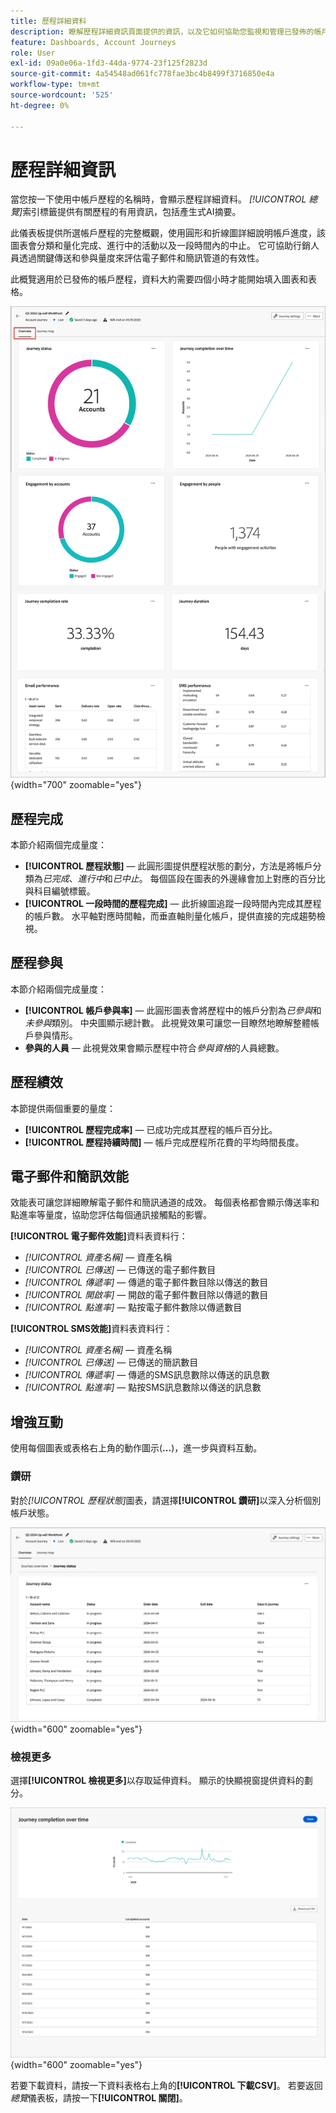 ```yaml
---
title: 歷程詳細資料
description: 瞭解歷程詳細資訊頁面提供的資訊，以及它如何協助您監視和管理已發佈的帳戶歷程。
feature: Dashboards, Account Journeys
role: User
exl-id: 09a0e06a-1fd3-44da-9774-23f125f2823d
source-git-commit: 4a54548ad061fc778fae3bc4b8499f3716850e4a
workflow-type: tm+mt
source-wordcount: '525'
ht-degree: 0%

---
```


# 歷程詳細資訊

當您按一下使用中帳戶歷程的名稱時，會顯示歷程詳細資料。 _[!UICONTROL 總覽]_&#x200B;索引標籤提供有關歷程的有用資訊，包括產生式AI摘要。

此儀表板提供所選帳戶歷程的完整概觀，使用圓形和折線圖詳細說明帳戶進度，該圖表會分類和量化完成、進行中的活動以及一段時間內的中止。 它可協助行銷人員透過關鍵傳送和參與量度來評估電子郵件和簡訊管道的有效性。

此概覽適用於已發佈的帳戶歷程，資料大約需要四個小時才能開始填入圖表和表格。

![存取使用中歷程詳細資料](./assets/journey-detail-overview.png){width="700" zoomable="yes"}

## 歷程完成

本節介紹兩個完成量度：

* **[!UICONTROL 歷程狀態]** — 此圓形圖提供歷程狀態的劃分，方法是將帳戶分類為&#x200B;_已完成_、_進行中_&#x200B;和&#x200B;_已中止_。 每個區段在圖表的外邊緣會加上對應的百分比與科目編號標籤。
* **[!UICONTROL 一段時間的歷程完成]** — 此折線圖追蹤一段時間內完成其歷程的帳戶數。 水平軸對應時間軸，而垂直軸則量化帳戶，提供直接的完成趨勢檢視。

## 歷程參與

本節介紹兩個完成量度：

* **[!UICONTROL 帳戶參與率]** — 此圓形圖表會將歷程中的帳戶分割為&#x200B;_已參與_&#x200B;和&#x200B;_未參與_&#x200B;類別。 中央圖顯示總計數。 此視覺效果可讓您一目瞭然地瞭解整體帳戶參與情形。
* **參與的人員** — 此視覺效果會顯示歷程中符合&#x200B;_參與資格_&#x200B;的人員總數。

## 歷程績效

本節提供兩個重要的量度：

* **[!UICONTROL 歷程完成率]** — 已成功完成其歷程的帳戶百分比。
* **[!UICONTROL 歷程持續時間]** — 帳戶完成歷程所花費的平均時間長度。

## 電子郵件和簡訊效能

效能表可讓您詳細瞭解電子郵件和簡訊通道的成效。 每個表格都會顯示傳送率和點進率等量度，協助您評估每個通訊接觸點的影響。

**[!UICONTROL 電子郵件效能]**&#x200B;資料表資料行：

* _[!UICONTROL 資產名稱]_ — 資產名稱
* _[!UICONTROL 已傳送]_ — 已傳送的電子郵件數目
* _[!UICONTROL 傳遞率]_ — 傳遞的電子郵件數目除以傳送的數目
* _[!UICONTROL 開啟率]_ — 開啟的電子郵件數目除以傳遞的數目
* _[!UICONTROL 點進率]_ — 點按電子郵件數除以傳遞數目

**[!UICONTROL SMS效能]**&#x200B;資料表資料行：

* _[!UICONTROL 資產名稱]_ — 資產名稱
* _[!UICONTROL 已傳送]_ — 已傳送的簡訊數目
* _[!UICONTROL 傳遞率]_ — 傳遞的SMS訊息數除以傳送的訊息數
* _[!UICONTROL 點進率]_ — 點按SMS訊息數除以傳送的訊息數
<!-- 
To generate a shareable PDF of your current view, click **[!UICONTROL Export]** at the top right of the page. -->

## 增強互動

使用每個圖表或表格右上角的動作圖示(**...**)，進一步與資料互動。

### 鑽研

對於&#x200B;_[!UICONTROL 歷程狀態]_&#x200B;圖表，請選擇&#x200B;**[!UICONTROL 鑽研]**&#x200B;以深入分析個別帳戶狀態。

![圖形資料的鑽研](./assets/journey-status-drill-through.png){width="600" zoomable="yes"}
<!--
The applied global filters are carried over to the view and displayed at the top. Click the _Filter_ icon at the top left to filter the data display by journey.-->

### 檢視更多

選擇&#x200B;**[!UICONTROL 檢視更多]**&#x200B;以存取延伸資料。 顯示的快顯視窗提供資料的劃分。

![檢視延伸資料](./assets/journey-completion-over-time-view-more.png){width="600" zoomable="yes"}

若要下載資料，請按一下資料表格右上角的&#x200B;**[!UICONTROL 下載CSV]**。 若要返回&#x200B;_總覽_&#x200B;儀表板，請按一下&#x200B;**[!UICONTROL 關閉]**。
